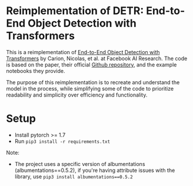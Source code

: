 # Reimplementation of DETR: End-to-End Object Detection with Transformers

This is a reimplementation of [End-to-End Object Detection with Transformers][1] by
Carion, Nicolas, et al. at Facebook AI Research. The code is based on the paper, their
official [Github repository][2], and the example notebooks they provide.

The purpose of this reimplementation is to recreate and understand the model in the process,
while simplifying some of the code to prioritize readability and simplicity over efficiency
and functionality.

# Setup
- Install pytorch >= 1.7
- Run `pip3 install -r requirements.txt`

Note: 
- The project uses a specific version of albumentations (albumentations==0.5.2), if you're
  having attribute issues with the library, use `pip3 install albumentations==0.5.2`




[1]: https://arxiv.org/abs/2005.12872
[2]: https://github.com/facebookresearch/detr

